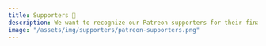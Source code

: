 ```yaml
---
title: Supporters 💛
description: We want to recognize our Patreon supporters for their financial support.
image: "/assets/img/supporters/patreon-supporters.png"
---
```

